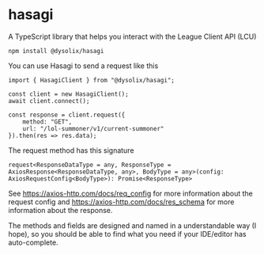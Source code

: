 # hasagi

A TypeScript library that helps you interact with the League Client API (LCU)

```
npm install @dysolix/hasagi
```

You can use Hasagi to send a request like this

```
import { HasagiClient } from "@dysolix/hasagi";

const client = new HasagiClient();
await client.connect();

const response = client.request({
    method: "GET",
    url: "/lol-summoner/v1/current-summoner"
}).then(res => res.data);
```

The request method has this signature
```
request<ResponseDataType = any, ResponseType = AxiosResponse<ResponseDataType, any>, BodyType = any>(config: AxiosRequestConfig<BodyType>): Promise<ResponseType>
```
See https://axios-http.com/docs/req_config for more information about the request config and https://axios-http.com/docs/res_schema for more information about the response.

The methods and fields are designed and named in a understandable way (I hope), so you should be able to find what you need if your IDE/editor has auto-complete.
